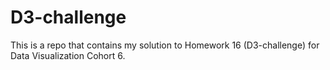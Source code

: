 # D3-challenge
This is a repo that contains my solution to Homework 16 (D3-challenge) for Data Visualization Cohort 6.
